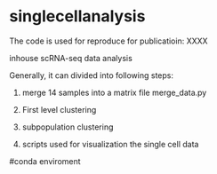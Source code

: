 # singlecellanalysis
The code is used for reproduce for publicatioin: XXXX

inhouse scRNA-seq data analysis

Generally, it can divided into following steps:
1. merge 14 samples into a matrix file
merge_data.py

2. First level clustering
3. subpopulation clustering
4. scripts used for visualization the single cell data


#conda enviroment

